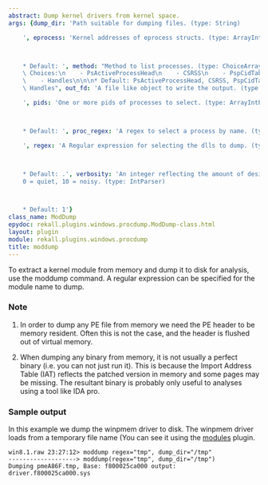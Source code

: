 ```yaml
---
abstract: Dump kernel drivers from kernel space.
args: {dump_dir: 'Path suitable for dumping files. (type: String)

    ', eprocess: 'Kernel addresses of eprocess structs. (type: ArrayIntParser)



    * Default: ', method: "Method to list processes. (type: ChoiceArray)\n\n\n* Valid\
    \ Choices:\n    - PsActiveProcessHead\n    - CSRSS\n    - PspCidTable\n    - Sessions\n\
    \    - Handles\n\n\n* Default: PsActiveProcessHead, CSRSS, PspCidTable, Sessions,\
    \ Handles", out_fd: 'A file like object to write the output. (type: String)

    ', pids: 'One or more pids of processes to select. (type: ArrayIntParser)



    * Default: ', proc_regex: 'A regex to select a process by name. (type: RegEx)

    ', regex: 'A Regular expression for selecting the dlls to dump. (type: RegEx)



    * Default: .', verbosity: 'An integer reflecting the amount of desired output:
    0 = quiet, 10 = noisy. (type: IntParser)



    * Default: 1'}
class_name: ModDump
epydoc: rekall.plugins.windows.procdump.ModDump-class.html
layout: plugin
module: rekall.plugins.windows.procdump
title: moddump
---
```


To extract a kernel module from memory and dump it to disk for analysis, use the
moddump command. A regular expression can be specified for the module name to
dump.

### Note

1. In order to dump any PE file from memory we need the PE header to be memory
   resident. Often this is not the case, and the header is flushed out of
   virtual memory.

2. When dumping any binary from memory, it is not usually a perfect binary
   (i.e. you can not just run it). This is because the Import Address Table
   (IAT) reflects the patched version in memory and some pages may be
   missing. The resultant binary is probably only useful to analyses using a
   tool like IDA pro.


### Sample output

In this example we dump the winpmem driver to disk. The winpmem driver loads
from a temporary file name (You can see it using the [modules](Modules.html)
plugin.

```
win8.1.raw 23:27:12> moddump regex="tmp", dump_dir="/tmp"
-------------------> moddump(regex="tmp", dump_dir="/tmp")
Dumping pmeA86F.tmp, Base: f800025ca000 output: driver.f800025ca000.sys
```